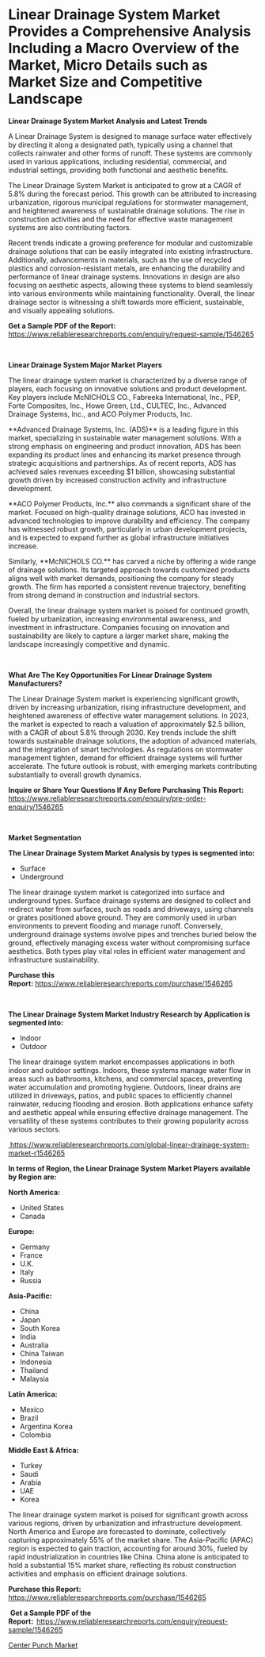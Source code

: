 <p><h1>Linear Drainage System Market Provides a Comprehensive Analysis Including a Macro Overview of the Market, Micro Details such as Market Size and Competitive Landscape</h1></p><p><strong>Linear Drainage System Market Analysis and Latest Trends</strong></p>
<p><p>A Linear Drainage System is designed to manage surface water effectively by directing it along a designated path, typically using a channel that collects rainwater and other forms of runoff. These systems are commonly used in various applications, including residential, commercial, and industrial settings, providing both functional and aesthetic benefits.</p><p>The Linear Drainage System Market is anticipated to grow at a CAGR of 5.8% during the forecast period. This growth can be attributed to increasing urbanization, rigorous municipal regulations for stormwater management, and heightened awareness of sustainable drainage solutions. The rise in construction activities and the need for effective waste management systems are also contributing factors.</p><p>Recent trends indicate a growing preference for modular and customizable drainage solutions that can be easily integrated into existing infrastructure. Additionally, advancements in materials, such as the use of recycled plastics and corrosion-resistant metals, are enhancing the durability and performance of linear drainage systems. Innovations in design are also focusing on aesthetic aspects, allowing these systems to blend seamlessly into various environments while maintaining functionality. Overall, the linear drainage sector is witnessing a shift towards more efficient, sustainable, and visually appealing solutions.</p></p>
<p><strong>Get a Sample PDF of the Report:&nbsp;</strong> <a href="https://www.reliableresearchreports.com/enquiry/request-sample/1546265?utm_campaign=2102&utm_medium=2&utm_source=Github&utm_content=ia&utm_term=17022025&utm_id=linear-drainage-system">https://www.reliableresearchreports.com/enquiry/request-sample/1546265</a></p>
<p>&nbsp;</p>
<p><strong>Linear Drainage System Major Market Players</strong></p>
<p><p>The linear drainage system market is characterized by a diverse range of players, each focusing on innovative solutions and product development. Key players include McNICHOLS CO., Fabreeka International, Inc., PEP, Forte Composites, Inc., Howe Green, Ltd., CULTEC, Inc., Advanced Drainage Systems, Inc., and ACO Polymer Products, Inc.</p><p>**Advanced Drainage Systems, Inc. (ADS)** is a leading figure in this market, specializing in sustainable water management solutions. With a strong emphasis on engineering and product innovation, ADS has been expanding its product lines and enhancing its market presence through strategic acquisitions and partnerships. As of recent reports, ADS has achieved sales revenues exceeding $1 billion, showcasing substantial growth driven by increased construction activity and infrastructure development.</p><p>**ACO Polymer Products, Inc.** also commands a significant share of the market. Focused on high-quality drainage solutions, ACO has invested in advanced technologies to improve durability and efficiency. The company has witnessed robust growth, particularly in urban development projects, and is expected to expand further as global infrastructure initiatives increase.</p><p>Similarly, **McNICHOLS CO.** has carved a niche by offering a wide range of drainage solutions. Its targeted approach towards customized products aligns well with market demands, positioning the company for steady growth. The firm has reported a consistent revenue trajectory, benefiting from strong demand in construction and industrial sectors.</p><p>Overall, the linear drainage system market is poised for continued growth, fueled by urbanization, increasing environmental awareness, and investment in infrastructure. Companies focusing on innovation and sustainability are likely to capture a larger market share, making the landscape increasingly competitive and dynamic.</p></p>
<p>&nbsp;</p>
<p><strong>What Are The Key Opportunities For Linear Drainage System Manufacturers?</strong></p>
<p><p>The Linear Drainage System market is experiencing significant growth, driven by increasing urbanization, rising infrastructure development, and heightened awareness of effective water management solutions. In 2023, the market is expected to reach a valuation of approximately $2.5 billion, with a CAGR of about 5.8% through 2030. Key trends include the shift towards sustainable drainage solutions, the adoption of advanced materials, and the integration of smart technologies. As regulations on stormwater management tighten, demand for efficient drainage systems will further accelerate. The future outlook is robust, with emerging markets contributing substantially to overall growth dynamics.</p></p>
<p><strong>Inquire or Share Your Questions If Any Before Purchasing This Report:</strong> <a href="https://www.reliableresearchreports.com/enquiry/pre-order-enquiry/1546265?utm_campaign=2102&utm_medium=2&utm_source=Github&utm_content=ia&utm_term=17022025&utm_id=linear-drainage-system">https://www.reliableresearchreports.com/enquiry/pre-order-enquiry/1546265</a></p>
<p>&nbsp;</p>
<p><strong>Market Segmentation</strong></p>
<p><strong>The Linear Drainage System Market Analysis by types is segmented into:</strong></p>
<p><ul><li>Surface</li><li>Underground</li></ul></p>
<p><p>The linear drainage system market is categorized into surface and underground types. Surface drainage systems are designed to collect and redirect water from surfaces, such as roads and driveways, using channels or grates positioned above ground. They are commonly used in urban environments to prevent flooding and manage runoff. Conversely, underground drainage systems involve pipes and trenches buried below the ground, effectively managing excess water without compromising surface aesthetics. Both types play vital roles in efficient water management and infrastructure sustainability.</p></p>
<p><strong>Purchase this Report:&nbsp;</strong><a href="https://www.reliableresearchreports.com/purchase/1546265?utm_campaign=2102&utm_medium=2&utm_source=Github&utm_content=ia&utm_term=17022025&utm_id=linear-drainage-system">https://www.reliableresearchreports.com/purchase/1546265</a></p>
<p>&nbsp;</p>
<p><strong>The Linear Drainage System Market Industry Research by Application is segmented into:</strong></p>
<p><ul><li>Indoor</li><li>Outdoor</li></ul></p>
<p><p>The linear drainage system market encompasses applications in both indoor and outdoor settings. Indoors, these systems manage water flow in areas such as bathrooms, kitchens, and commercial spaces, preventing water accumulation and promoting hygiene. Outdoors, linear drains are utilized in driveways, patios, and public spaces to efficiently channel rainwater, reducing flooding and erosion. Both applications enhance safety and aesthetic appeal while ensuring effective drainage management. The versatility of these systems contributes to their growing popularity across various sectors.</p></p>
<p><a href="https://www.reliableresearchreports.com/global-linear-drainage-system-market-r1546265?utm_campaign=2102&utm_medium=2&utm_source=Github&utm_content=ia&utm_term=17022025&utm_id=linear-drainage-system">&nbsp;https://www.reliableresearchreports.com/global-linear-drainage-system-market-r1546265</a></p>
<p><strong>In terms of Region, the Linear Drainage System Market Players available by Region are:</strong></p>
<p>
    <p> <strong> North America: </strong>
        <ul>
            <li>United States</li>
            <li>Canada</li>
        </ul>
        </p> 
    <p> <strong> Europe: </strong>
        <ul>
            <li>Germany</li>
            <li>France</li>
            <li>U.K.</li>
            <li>Italy</li>
            <li>Russia</li>
        </ul>
        </p> 
    <p> <strong> Asia-Pacific: </strong>
        <ul>
            <li>China</li>
            <li>Japan</li>
            <li>South Korea</li>
            <li>India</li>
            <li>Australia</li>
            <li>China Taiwan</li>
            <li>Indonesia</li>
            <li>Thailand</li>
            <li>Malaysia</li>
        </ul>
        </p> 
    <p> <strong> Latin America: </strong>
        <ul>
            <li>Mexico</li>
            <li>Brazil</li>
            <li>Argentina Korea</li>
            <li>Colombia</li>
        </ul>
        </p> 
    <p> <strong> Middle East & Africa: </strong>
        <ul>
            <li>Turkey</li>
            <li>Saudi</li>
            <li>Arabia</li>
            <li>UAE</li>
            <li>Korea</li>
        </ul>
    </p>
    </p>
<p><p>The linear drainage system market is poised for significant growth across various regions, driven by urbanization and infrastructure development. North America and Europe are forecasted to dominate, collectively capturing approximately 55% of the market share. The Asia-Pacific (APAC) region is expected to gain traction, accounting for around 30%, fueled by rapid industrialization in countries like China. China alone is anticipated to hold a substantial 15% market share, reflecting its robust construction activities and emphasis on efficient drainage solutions.</p></p>
<p><strong>Purchase this Report: </strong><a href="https://www.reliableresearchreports.com/purchase/1546265?utm_campaign=2102&utm_medium=2&utm_source=Github&utm_content=ia&utm_term=17022025&utm_id=linear-drainage-system">https://www.reliableresearchreports.com/purchase/1546265</a></p>
<p>&nbsp;<strong>Get a Sample PDF of the Report:&nbsp;&nbsp;</strong><a href="https://www.reliableresearchreports.com/enquiry/request-sample/1546265?utm_campaign=2102&utm_medium=2&utm_source=Github&utm_content=ia&utm_term=17022025&utm_id=linear-drainage-system">https://www.reliableresearchreports.com/enquiry/request-sample/1546265</a></p>
<p><strong></strong></p>
<p><p><a href="https://github.com/ygfu6u/Market-Research-Report-List-1/blob/main/center-punch-market.md?utm_campaign=2102&utm_medium=2&utm_source=Github&utm_content=ia&utm_term=17022025&utm_id=linear-drainage-system">Center Punch Market</a></p></p>